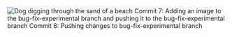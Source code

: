 <img src="https://raw.githubusercontent.com/appbrewery/webdev/main/puppy.gif" alt="Dog digging through the sand of a beach"/>
Commit 7: Adding an image to the bug-fix-experimental branch and pushing it to the bug-fix-experimental branch
Commit 8: Pushing changes to bug-fix-experimental branch